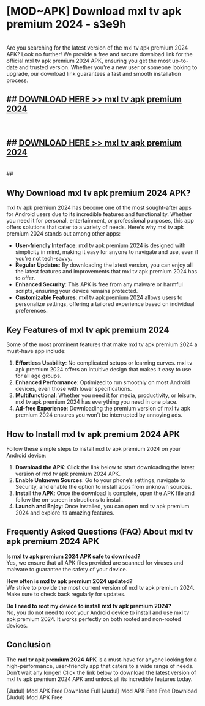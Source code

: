# [MOD~APK] Download mxl tv apk premium 2024 - s3e9h <br>
<br>
Are you searching for the latest version of the mxl tv apk premium 2024 APK? Look no further! We provide a free and secure download link for the official mxl tv apk premium 2024 APK, ensuring you get the most up-to-date and trusted version. Whether you're a new user or someone looking to upgrade, our download link guarantees a fast and smooth installation process.


## ##  [DOWNLOAD HERE >> mxl tv apk premium 2024](http://freeplayer.one?title=mxl_tv_apk_premium_2024&ref=git)
  <br>

##  ## [DOWNLOAD HERE >> mxl tv apk premium 2024](http://freeplayer.one?title=mxl_tv_apk_premium_2024&ref=git)
  <br>
  ##



## Why Download mxl tv apk premium 2024 APK?

mxl tv apk premium 2024 has become one of the most sought-after apps for Android users due to its incredible features and functionality. Whether you need it for personal, entertainment, or professional purposes, this app offers solutions that cater to a variety of needs. Here's why mxl tv apk premium 2024 stands out among other apps:

- **User-friendly Interface**: mxl tv apk premium 2024 is designed with simplicity in mind, making it easy for anyone to navigate and use, even if you’re not tech-savvy.
- **Regular Updates**: By downloading the latest version, you can enjoy all the latest features and improvements that mxl tv apk premium 2024 has to offer.
- **Enhanced Security**: This APK is free from any malware or harmful scripts, ensuring your device remains protected.
- **Customizable Features**: mxl tv apk premium 2024 allows users to personalize settings, offering a tailored experience based on individual preferences.

## Key Features of mxl tv apk premium 2024

Some of the most prominent features that make mxl tv apk premium 2024 a must-have app include:

1. **Effortless Usability**: No complicated setups or learning curves. mxl tv apk premium 2024 offers an intuitive design that makes it easy to use for all age groups.
2. **Enhanced Performance**: Optimized to run smoothly on most Android devices, even those with lower specifications.
3. **Multifunctional**: Whether you need it for media, productivity, or leisure, mxl tv apk premium 2024 has everything you need in one place.
4. **Ad-free Experience**: Downloading the premium version of mxl tv apk premium 2024 ensures you won’t be interrupted by annoying ads.

## How to Install mxl tv apk premium 2024 APK

Follow these simple steps to install mxl tv apk premium 2024 on your Android device:

1. **Download the APK**: Click the link below to start downloading the latest version of mxl tv apk premium 2024 APK.
2. **Enable Unknown Sources**: Go to your phone’s settings, navigate to Security, and enable the option to install apps from unknown sources.
3. **Install the APK**: Once the download is complete, open the APK file and follow the on-screen instructions to install.
4. **Launch and Enjoy**: Once installed, you can open mxl tv apk premium 2024 and explore its amazing features.

## Frequently Asked Questions (FAQ) About mxl tv apk premium 2024 APK

**Is mxl tv apk premium 2024 APK safe to download?**  
Yes, we ensure that all APK files provided are scanned for viruses and malware to guarantee the safety of your device.

**How often is mxl tv apk premium 2024 updated?**  
We strive to provide the most current version of mxl tv apk premium 2024. Make sure to check back regularly for updates.

**Do I need to root my device to install mxl tv apk premium 2024?**  
No, you do not need to root your Android device to install and use mxl tv apk premium 2024. It works perfectly on both rooted and non-rooted devices.

## Conclusion

The **mxl tv apk premium 2024 APK** is a must-have for anyone looking for a high-performance, user-friendly app that caters to a wide range of needs. Don’t wait any longer! Click the link below to download the latest version of mxl tv apk premium 2024 APK and unlock all its incredible features today.

{Judul} Mod APK Free
Download Full {Judul} Mod APK Free
Free Download {Judul} Mod APK Free

